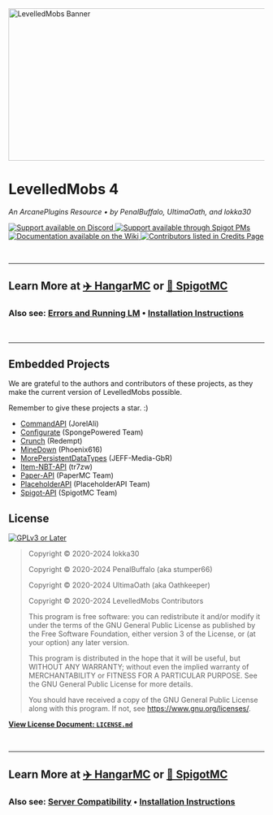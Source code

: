 <td style="text-align: center;">

<img src="https://i.ibb.co/ySgMPd0/Levelled-Mobs-Banner-v2-0.png" width="600" height="300" alt="LevelledMobs Banner" />

# LevelledMobs 4

*An ArcanePlugins Resource • by PenalBuffalo, UltimaOath, and lokka30*

<a href="https://discord.gg/arcaneplugins-752310043214479462">
<img src="https://img.shields.io/badge/Chat%20%2F%20Support-on%20Discord-skyblue?style=for-the-badge&logo=discord&logoColor=white" alt="Support available on Discord">
</a>
<a href="https://www.spigotmc.org/threads/levelledmobs.412953/">
<img src="https://img.shields.io/badge/Chat%20%2F%20Support-Spigot%20PM-skyblue?style=for-the-badge&logo=googlemessages" alt="Support available through Spigot PMs">
</a>

<br />

<a href="https://arcaneplugins.gitbook.io/levelledmobs-the-ultimate-mob-levelling-solution">
<img src="https://img.shields.io/badge/Documentation-on%20Wiki-skyblue?style=for-the-badge&logo=github" alt="Documentation available on the Wiki">
</a>

<a href="https://arcaneplugins.gitbook.io/levelledmobs-the-ultimate-mob-levelling-solution/credits-and-misc/developers-and-contributors">
    <img src="https://img.shields.io/badge/Contributors-View%20Credits-skyblue?style=for-the-badge" alt="Contributors listed in Credits Page">
</a>

<br /><hr />

## Learn More at [✈️ HangarMC](https://hangar.papermc.io/ArcanePlugins/LevelledMobs) or [🚰 SpigotMC](https://www.spigotmc.org/resources/levelledmobs.74304/)

### Also see: [Errors and Running LM](https://arcaneplugins.gitbook.io/levelledmobs-the-ultimate-mob-levelling-solution/levelledmobs-v4.0/errors-and-running-lm) • [Installation Instructions](https://arcaneplugins.gitbook.io/levelledmobs-the-ultimate-mob-levelling-solution/levelledmobs-v4.0/installation)

</td>

<br /><hr />

## Embedded Projects

We are grateful to the  authors and contributors of these projects,
as they make the current version of LevelledMobs possible.

Remember to give these projects a star. :)

- [CommandAPI](https://github.com/JorelAli/CommandAPI) (JorelAli)
- [Configurate](https://github.com/SpongePowered/Configurate/) (SpongePowered Team)
- [Crunch](https://github.com/Redempt/Crunch) (Redempt)
- [MineDown](https://github.com/Phoenix616/MineDown) (Phoenix616)
- [MorePersistentDataTypes](https://github.com/JEFF-Media-GbR/MorePersistentDataTypes) (JEFF-Media-GbR)
- [Item-NBT-API](https://github.com/tr7zw/Item-NBT-API) (tr7zw)
- [Paper-API](https://github.com/PaperMC/Paper) (PaperMC Team)
- [PlaceholderAPI](https://github.com/PlaceholderAPI/PlaceholderAPI) (PlaceholderAPI Team)
- [Spigot-API](https://www.spigotmc.org/) (SpigotMC Team)

## License

[![GPLv3 or Later](https://www.gnu.org/graphics/gplv3-with-text-84x42.png)](https://www.gnu.org/licenses/gpl-3.0.html)
> Copyright © 2020-2024 lokka30
>
> Copyright © 2020-2024 PenalBuffalo (aka stumper66)
>
> Copyright © 2020-2024 UltimaOath (aka Oathkeeper)
>
> Copyright © 2020-2024 LevelledMobs Contributors
>
> This program is free software: you can redistribute it and/or modify it under the terms of the GNU General Public License as published by the Free Software Foundation, either version 3 of the License, or (at your option) any later version.
>
> This program is distributed in the hope that it will be useful, but WITHOUT ANY WARRANTY; without even the implied warranty of MERCHANTABILITY or FITNESS FOR A PARTICULAR PURPOSE.  See the GNU General Public License for more details.
>
> You should have received a copy of the GNU General Public License along with this program.  If not, see <https://www.gnu.org/licenses/>.

**[View License Document: `LICENSE.md`](LICENSE.md)**

<br /><hr />

<td style="text-align: center;">

## Learn More at [✈️ HangarMC](https://hangar.papermc.io/ArcanePlugins/LevelledMobs) or [🚰 SpigotMC](https://www.spigotmc.org/resources/levelledmobs.74304/)

### Also see: [Server Compatibility](https://arcaneplugins.gitbook.io/levelledmobs-the-ultimate-mob-levelling-solution/levelledmobs-v4.0/installation#are-you-running-a-compatible-server-software) • [Installation Instructions](https://arcaneplugins.gitbook.io/levelledmobs-the-ultimate-mob-levelling-solution/levelledmobs-v4.0/installation)

</td>
